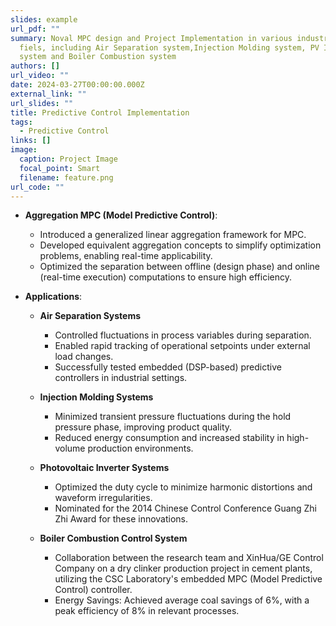 ```yaml
---
slides: example
url_pdf: ""
summary: Noval MPC design and Project Implementation in various industrial
  fiels, including Air Separation system,Injection Molding system, PV Inverter
  system and Boiler Combustion system
authors: []
url_video: ""
date: 2024-03-27T00:00:00.000Z
external_link: ""
url_slides: ""
title: Predictive Control Implementation
tags:
  - Predictive Control
links: []
image:
  caption: Project Image
  focal_point: Smart
  filename: feature.png
url_code: ""
---
```




* **Aggregation MPC (Model Predictive Control)**:

  * Introduced a generalized linear aggregation framework for MPC.
  * Developed equivalent aggregation concepts to simplify optimization problems, enabling real-time applicability.
  * Optimized the separation between offline (design phase) and online (real-time execution) computations to ensure high efficiency.

* **Applications**:

  * **Air Separation Systems**

    * Controlled fluctuations in process variables during separation.
    * Enabled rapid tracking of operational setpoints under external load changes.
    * Successfully tested embedded (DSP-based) predictive controllers in industrial settings.
  * **Injection Molding Systems**

    * Minimized transient pressure fluctuations during the hold pressure phase, improving product quality.
    * Reduced energy consumption and increased stability in high-volume production environments.
  * **Photovoltaic Inverter Systems**

    * Optimized the duty cycle to minimize harmonic distortions and waveform irregularities.
    * Nominated for the 2014 Chinese Control Conference Guang Zhi Zhi Award for these innovations.
  * **Boiler Combustion Control System**

    * Collaboration between the research team and XinHua/GE Control Company on a dry clinker production project in cement plants, utilizing the CSC Laboratory's embedded MPC (Model Predictive Control) controller.
    * Energy Savings: Achieved average coal savings of 6%, with a peak efficiency of 8% in relevant processes.
